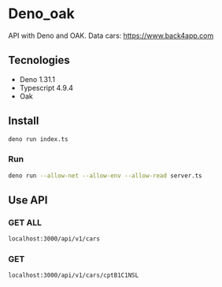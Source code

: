 # Deno_oak

API with Deno and OAK.
Data cars: https://www.back4app.com

## Tecnologies

* Deno 1.31.1
* Typescript 4.9.4
* Oak

## Install

```bash
deno run index.ts
```

### Run

```bash
deno run --allow-net --allow-env --allow-read server.ts
```

## Use API

### GET ALL

```bash
localhost:3000/api/v1/cars
```

### GET

```bash
localhost:3000/api/v1/cars/cptB1C1NSL
```